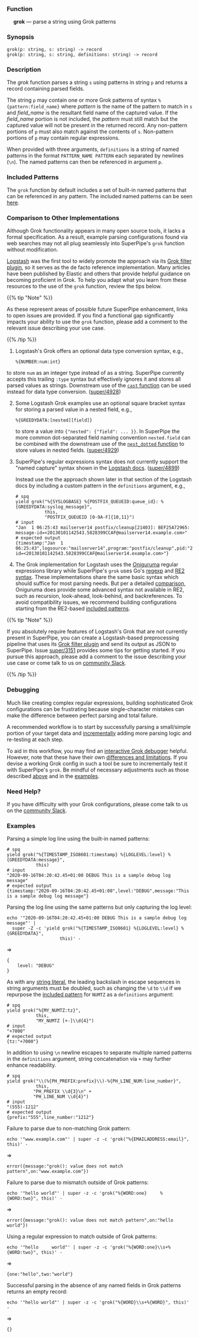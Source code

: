 ### Function

&emsp; **grok** &mdash; parse a string using Grok patterns

### Synopsis

```
grok(p: string, s: string) -> record
grok(p: string, s: string, definitions: string) -> record
```

### Description

The _grok_ function parses a string `s` using patterns in string `p` and
returns a record containing parsed fields.

The string `p` may contain one or more Grok patterns of syntax
`%{pattern:field_name}` where _pattern_ is the name of the pattern to match in
`s` and _field_name_ is the resultant field name of the captured value. If the
_field_name_ portion is not included, the _pattern_ must still match but the
captured value will not be present in the returned record. Any non-pattern
portions of `p` must also match against the contents of `s`. Non-pattern
portions of `p` may contain regular expressions.

When provided with three arguments, `definitions` is a string
of named patterns in the format `PATTERN_NAME PATTERN` each separated by
newlines (`\n`). The named patterns can then be referenced in argument `p`.

### Included Patterns

The `grok` function by default includes a set of built-in named patterns
that can be referenced in any pattern. The included named patterns can be seen
[here](https://raw.githubusercontent.com/brimdata/super/main/pkg/grok/base.go).

### Comparison to Other Implementations

Although Grok functionality appears in many open source tools, it lacks a
formal specification. As a result, example parsing configurations found via
web searches may not all plug seamlessly into SuperPipe's `grok` function without
modification.

[Logstash](https://www.elastic.co/logstash) was the first tool to widely
promote the approach via its
[Grok filter plugin](https://www.elastic.co/guide/en/logstash/current/plugins-filters-grok.html),
so it serves as the de facto reference implementation. Many articles have
been published by Elastic and others that provide helpful guidance on becoming
proficient in Grok. To help you adapt what you learn from these resources to
the use of the `grok` function, review the tips below.

{{% tip "Note" %}}

As these represent areas of possible future SuperPipe enhancement, links to open
issues are provided. If you find a functional gap significantly impacts your
ability to use the `grok` function, please add a comment to the relevant
issue describing your use case.

{{% /tip %}}

1. Logstash's Grok offers an optional data type conversion syntax,
   e.g.,
   ```
   %{NUMBER:num:int}
   ```
  to store `num` as an integer type instead of as a
  string. SuperPipe currently accepts this trailing `:type` syntax but effectively
  ignores it and stores all parsed values as strings. Downstream use of the
  [`cast` function](cast.md) can be used instead for data type conversion.
  ([super/4928](https://github.com/brimdata/super/issues/4928))

2. Some Logstash Grok examples use an optional square bracket syntax for
   storing a parsed value in a nested field, e.g.,
   ```
   %{GREEDYDATA:[nested][field]}
   ```
   to store a value into `{"nested": {"field": ... }}`. In SuperPipe the more common
   dot-separated field naming convention `nested.field` can be combined
   with the downstream use of the [`nest_dotted` function](nest_dotted.md) to
   store values in nested fields.
   ([super/4929](https://github.com/brimdata/super/issues/4929))

3. SuperPipe's regular expressions syntax does not currently support the
   "named capture" syntax shown in the
   [Logstash docs](https://www.elastic.co/guide/en/logstash/current/plugins-filters-grok.html#_custom_patterns).
   ([super/4899](https://github.com/brimdata/super/issues/4899))

   Instead use the the approach shown later in that section of the Logstash
   docs by including a custom pattern in the `definitions` argument, e.g.,

   ```mdtest-spq {data-layout="stacked"}
   # spq
   yield grok("%{SYSLOGBASE} %{POSTFIX_QUEUEID:queue_id}: %{GREEDYDATA:syslog_message}",
              this,
              "POSTFIX_QUEUEID [0-9A-F]{10,11}")
   # input
   "Jan  1 06:25:43 mailserver14 postfix/cleanup[21403]: BEF25A72965: message-id=<20130101142543.5828399CCAF@mailserver14.example.com>"
   # expected output
   {timestamp:"Jan  1 06:25:43",logsource:"mailserver14",program:"postfix/cleanup",pid:"21403",queue_id:"BEF25A72965",syslog_message:"message-id=<20130101142543.5828399CCAF@mailserver14.example.com>"}
   ```

4. The Grok implementation for Logstash uses the
   [Oniguruma](https://github.com/kkos/oniguruma) regular expressions library
   while SuperPipe's `grok` uses Go's [regexp](https://pkg.go.dev/regexp) and
   [RE2 syntax](https://github.com/google/re2/wiki/Syntax). These
   implementations share the same basic syntax which should suffice for most
   parsing needs. But per a detailed
   [comparison](https://en.wikipedia.org/wiki/Comparison_of_regular_expression_engines),
   Oniguruma does provide some advanced syntax not available in RE2,
   such as recursion, look-ahead, look-behind, and backreferences. To
   avoid compatibility issues, we recommend building configurations starting
   from the RE2-based [included patterns](#included-patterns).

{{% tip "Note" %}}

If you absolutely require features of Logstash's Grok that are not currently
present in SuperPipe, you can create a Logstash-based preprocessing
pipeline that uses its
[Grok filter plugin](https://www.elastic.co/guide/en/logstash/current/plugins-filters-grok.html)
and send its output as JSON to SuperPipe. Issue
[super/3151](https://github.com/brimdata/super/issues/3151) provides some tips for
getting started. If you pursue this approach, please add a comment to the
issue describing your use case or come talk to us on
[community Slack](https://www.brimdata.io/join-slack/).

{{% /tip %}}

### Debugging

Much like creating complex regular expressions, building sophisticated Grok
configurations can be frustrating because single-character mistakes can make
the difference between perfect parsing and total failure.

A recommended workflow is to start by successfully parsing a small/simple
portion of your target data and
[incrementally](https://www.elastic.co/blog/slow-and-steady-how-to-build-custom-grok-patterns-incrementally)
adding more parsing logic and re-testing at each step.

To aid in this workflow, you may find an
[interactive Grok debugger](https://grokdebugger.com/) helpful. However, note
that these have their own
[differences and limitations](https://github.com/cjslack/grok-debugger).
If you devise a working Grok config in such a tool be sure to incrementally
test it with SuperPipe's `grok`. Be mindful of necessary adjustments such as those
described [above](#comparison-to-other-implementations) and in the [examples](#examples).

### Need Help?

If you have difficulty with your Grok configurations, please come talk to us
on the [community Slack](https://www.brimdata.io/join-slack/).

### Examples

Parsing a simple log line using the built-in named patterns:
```mdtest-spq {data-layout="stacked"}
# spq
yield grok("%{TIMESTAMP_ISO8601:timestamp} %{LOGLEVEL:level} %{GREEDYDATA:message}",
           this)
# input
"2020-09-16T04:20:42.45+01:00 DEBUG This is a sample debug log message"
# expected output
{timestamp:"2020-09-16T04:20:42.45+01:00",level:"DEBUG",message:"This is a sample debug log message"}
```

Parsing the log line using the same patterns but only capturing the log level:
```mdtest-command
echo '"2020-09-16T04:20:42.45+01:00 DEBUG This is a sample debug log message"' |
  super -Z -c 'yield grok("%{TIMESTAMP_ISO8601} %{LOGLEVEL:level} %{GREEDYDATA}",
                    this)' -
```
=>
```mdtest-output
{
    level: "DEBUG"
}
```

As with any [string literal](../expressions.md#literals), the
leading backslash in escape sequences in string arguments must be doubled,
such as changing the `\d` to `\\d` if we repurpose the
[included pattern](#included-patterns) for `NUMTZ` as a `definitions` argument:

```mdtest-spq
# spq
yield grok("%{MY_NUMTZ:tz}",
           this,
           "MY_NUMTZ [+-]\\d{4}")
# input
"+7000"
# expected output
{tz:"+7000"}
```

In addition to using `\n` newline escapes to separate multiple named patterns
in the `definitions` argument, string concatenation via `+` may further enhance
readability.

```mdtest-spq
# spq
yield grok("\\(%{PH_PREFIX:prefix}\\)-%{PH_LINE_NUM:line_number}",
           this,
          "PH_PREFIX \\d{3}\n" +
          "PH_LINE_NUM \\d{4}")
# input
"(555)-1212"
# expected output
{prefix:"555",line_number:"1212"}
```

Failure to parse due to non-matching Grok pattern:

```mdtest-command
echo '"www.example.com"' | super -z -c 'grok("%{EMAILADDRESS:email}", this)' -
```
=>
```mdtest-output
error({message:"grok(): value does not match pattern",on:"www.example.com"})
```

Failure to parse due to mismatch outside of Grok patterns:

```mdtest-command
echo '"hello world"' | super -z -c 'grok("%{WORD:one}     %{WORD:two}", this)' -
```
=>
```mdtest-output
error({message:"grok(): value does not match pattern",on:"hello world"})
```

Using a regular expression to match outside of Grok patterns:
```mdtest-command
echo '"hello     world"' | super -z -c 'grok("%{WORD:one}\\s+%{WORD:two}", this)' -
```
=>
```mdtest-output
{one:"hello",two:"world"}
```

Successful parsing in the absence of any named fields in Grok patterns returns
an empty record:
```mdtest-command
echo '"hello world"' | super -z -c 'grok("%{WORD}\\s+%{WORD}", this)' -
```
=>
```mdtest-output
{}
```
